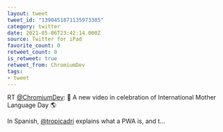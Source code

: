 ```yaml
---
layout: tweet
tweet_id: "1390451871135973385"
category: twitter
date: 2021-05-06T23:42:14.000Z
source: Twitter for iPad
favorite_count: 0
retweet_count: 0
is_retweet: true
retweet_from: ChromiumDev
tags:
- tweet
---
```


RT [@ChromiumDev](https://twitter.com/@ChromiumDev): 👀 A new video in celebration of International Mother Language Day 🌎

In Spanish, [@tropicadri](https://twitter.com/@tropicadri) explains what a PWA is, and t…
